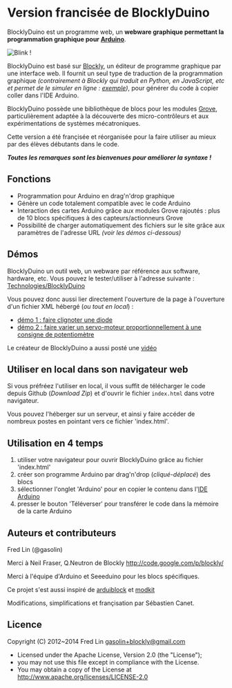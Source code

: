 Version francisée de BlocklyDuino
=====

BlocklyDuino est un programme web, un **webware graphique permettant la programmation graphique pour [Arduino](http://www.arduino.cc/)**.

![Blink !](http://www.technologiescollege.fr/blocklyduino/apps/blocklyduino/Capture.jpg)

BlocklyDuino est basé sur [Blockly](https://developers.google.com/blockly/), un éditeur de programme graphique par une interface web. Il fournit un seul type de traduction de la programmation graphique _(contrairement à Blockly qui traduit en Python, en JavaScript, etc et permet de le simuler en ligne : [exemple](http://www.technologiescollege.fr/blockly/apps/code/index.html))_, pour générer du code à copier coller dans l'IDE Arduino.

BlocklyDuino possède une bibliothèque de blocs pour les modules [Grove](http://www.seeedstudio.com/wiki/GROVE_System), particulièrement adaptée à la découverte des micro-contrôleurs et aux expérimentations de systèmes mécatroniques.

Cette version a été françisée et réorganisée pour la faire utiliser au mieux par des élèves débutants dans le code.

**_Toutes les remarques sont les bienvenues pour améliorer la syntaxe !_**

## Fonctions

* Programmation pour Arduino en drag'n'drop graphique
* Génère un code totalement compatible avec le code Arduino
* Interaction des cartes Arduino grâce aux modules Grove rajoutés : plus de 10 blocs spécifiques à des capteurs/actionneurs Grove
* Possibilité de charger automatiquement des fichiers sur le site grâce aux paramètres de l'adresse URL _(voir les démos ci-dessous)_

## Démos

BlocklyDuino un outil web, un webware par référence aux software, hardware, etc. Vous pouvez le tester/utiliser à l'adresse suivante :
[Technologies/BlocklyDuino](http://www.technologiescollege.fr/blocklyduino/apps/blocklyduino/index.html) 

Vous pouvez donc aussi lier directement l'ouverture de la page à l'ouverture d'un fichier XML hébergé (_ou tout en local_) :
* [démo 1 : faire clignoter une diode](http://www.technologiescollege.fr/blocklyduino/apps/blocklyduino/index.html?url=/blocklyduino/apps/blocklyduino/exemples/blink.xml)
* [démo 2 : faire varier un servo-moteur proportionnellement à une consigne de potentiomètre](http://www.technologiescollege.fr/blocklyduino/apps/blocklyduino/index.html?url=/blocklyduino/apps/blocklyduino/exemples/servo_potentio.xml)

Le créateur de BlocklyDuino a aussi posté une [vidéo](http://www.youtube.com/watch?v=_swiyXcUvNY)

## Utiliser en local dans son navigateur web

Si vous préfréez l'utiliser en local, il vous suffit de télécharger le code depuis Github (_Download Zip_) et d'ouvrir le fichier `index.html` dans votre navigateur.

Vous pouvez l'héberger sur un serveur, et ainsi y faire accéder de nombreux postes en pointant vers ce fichier 'index.html'.

## Utilisation en 4 temps

1. utiliser votre navigateur pour ouvrir BlocklyDuino grâce au fichier 'index.html'
2. créer son programme Arduino par drag'n'drop (_cliqué-déplacé_) des blocs
3. sélectionner l'onglet 'Arduino' pour en copier le contenu dans l'[IDE Arduino](https://github.com/technologiescollege/arduino)
4. presser le bouton 'Téléverser' pour transférer le code dans la mémoire de la carte Arduino


## Auteurs et contributeurs
Fred Lin (@gasolin)

Merci à Neil Fraser, Q.Neutron de Blockly http://code.google.com/p/blockly/

Merci à l'équipe d'Arduino et Seeeduino pour les blocs spécifiques.

Ce projet s'est aussi inspiré de [arduiblock](https://github.com/taweili/ardublock) et [modkit](http://www.modk.it/)

Modifications, simplifications et françisation par Sébastien Canet.

## Licence

Copyright (C) 2012~2014 Fred Lin gasolin+blockly@gmail.com

 * Licensed under the Apache License, Version 2.0 (the "License");
 * you may not use this file except in compliance with the License.
 * You may obtain a copy of the License at http://www.apache.org/licenses/LICENSE-2.0
